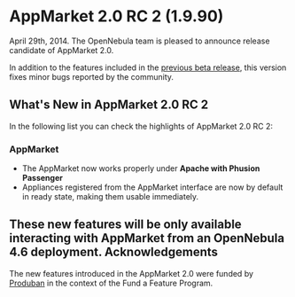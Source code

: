 AppMarket 2.0 RC 2 (1.9.90)
===========================

April 29th, 2014. The OpenNebula team is pleased to announce release candidate of AppMarket 2.0.

In addition to the features included in the [previous beta release](appmarket-1.9.85.md), this version fixes minor bugs reported by the community.

What's New in AppMarket 2.0 RC 2
--------------------------------

In the following list you can check the highlights of AppMarket 2.0 RC 2:

### AppMarket

* The AppMarket now works properly under **Apache with Phusion Passenger**
* Appliances registered from the AppMarket interface are now by default in ready state, making them usable immediately.

These new features will be only available interacting with AppMarket from an OpenNebula 4.6 deployment.
Acknowledgements
----------------

The new features introduced in the AppMarket 2.0 were funded by [Produban](http://www.produban.com/) in the context of the Fund a Feature Program.
